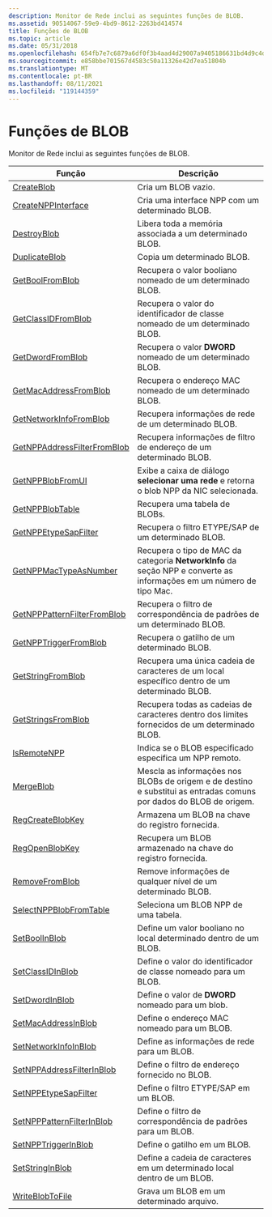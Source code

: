 ```yaml
---
description: Monitor de Rede inclui as seguintes funções de BLOB.
ms.assetid: 90514067-59e9-4bd9-8612-2263bd414574
title: Funções de BLOB
ms.topic: article
ms.date: 05/31/2018
ms.openlocfilehash: 654fb7e7c6879a6df0f3b4aad4d29007a9405186631bd4d9c4dc1a24e606eb33
ms.sourcegitcommit: e858bbe701567d4583c50a11326e42d7ea51804b
ms.translationtype: MT
ms.contentlocale: pt-BR
ms.lasthandoff: 08/11/2021
ms.locfileid: "119144359"
---
```

# <a name="blob-functions"></a>Funções de BLOB

Monitor de Rede inclui as seguintes funções de BLOB.



| Função                                                       | Descrição                                                                                                                      |
|----------------------------------------------------------------|----------------------------------------------------------------------------------------------------------------------------------|
| [CreateBlob](createblob.md)                                   | Cria um BLOB vazio.                                                                                                           |
| [CreateNPPInterface](createnppinterface.md)                   | Cria uma interface NPP com um determinado BLOB.                                                                                      |
| [DestroyBlob](destroyblob.md)                                 | Libera toda a memória associada a um determinado BLOB.                                                                                   |
| [DuplicateBlob](duplicateblob.md)                             | Copia um determinado BLOB.                                                                                                             |
| [GetBoolFromBlob](getboolfromblob.md)                         | Recupera o valor booliano nomeado de um determinado BLOB.                                                                             |
| [GetClassIDFromBlob](getclassidfromblob.md)                   | Recupera o valor do identificador de classe nomeado de um determinado BLOB.                                                                    |
| [GetDwordFromBlob](getdwordfromblob.md)                       | Recupera o valor **DWORD** nomeado de um determinado BLOB.                                                                           |
| [GetMacAddressFromBlob](getmacaddressfromblob.md)             | Recupera o endereço MAC nomeado de um determinado BLOB.                                                                               |
| [GetNetworkInfoFromBlob](getnetworkinfofromblob.md)           | Recupera informações de rede de um determinado BLOB.                                                                                 |
| [GetNPPAddressFilterFromBlob](getnppaddressfilterfromblob.md) | Recupera informações de filtro de endereço de um determinado BLOB.                                                                          |
| [GetNPPBlobFromUI](getnppblobfromui.md)                       | Exibe a caixa de diálogo **selecionar uma rede** e retorna o blob NPP da NIC selecionada.                                       |
| [GetNPPBlobTable](getnppblobtable.md)                         | Recupera uma tabela de BLOBs.                                                                                                      |
| [GetNPPEtypeSapFilter](getnppetypesapfilter.md)               | Recupera o filtro ETYPE/SAP de um determinado BLOB.                                                                                |
| [GetNPPMacTypeAsNumber](getnppmactypeasnumber.md)             | Recupera o tipo de MAC da categoria **NetworkInfo** da seção NPP e converte as informações em um número de tipo Mac. |
| [GetNPPPatternFilterFromBlob](getnpppatternfilterfromblob.md) | Recupera o filtro de correspondência de padrões de um determinado BLOB.                                                                            |
| [GetNPPTriggerFromBlob](getnpptriggerfromblob.md)             | Recupera o gatilho de um determinado BLOB.                                                                                           |
| [GetStringFromBlob](getstringfromblob.md)                     | Recupera uma única cadeia de caracteres de um local específico dentro de um determinado BLOB.                                                          |
| [GetStringsFromBlob](getstringsfromblob.md)                   | Recupera todas as cadeias de caracteres dentro dos limites fornecidos de um determinado BLOB.                                                          |
| [IsRemoteNPP](isremotenpp.md)                                 | Indica se o BLOB especificado especifica um NPP remoto.                                                                         |
| [MergeBlob](mergeblob.md)                                     | Mescla as informações nos BLOBs de origem e de destino e substitui as entradas comuns por dados do BLOB de origem.                  |
| [RegCreateBlobKey](regcreateblobkey.md)                       | Armazena um BLOB na chave do registro fornecida.                                                                                         |
| [RegOpenBlobKey](regopenblobkey.md)                           | Recupera um BLOB armazenado na chave do registro fornecida.                                                                               |
| [RemoveFromBlob](removefromblob.md)                           | Remove informações de qualquer nível de um determinado BLOB.                                                                              |
| [SelectNPPBlobFromTable](selectnppblobfromtable.md)           | Seleciona um BLOB NPP de uma tabela.                                                                                                |
| [SetBoolInBlob](setboolinblob.md)                             | Define um valor booliano no local determinado dentro de um BLOB.                                                                        |
| [SetClassIDInBlob](setclassidinblob.md)                       | Define o valor do identificador de classe nomeado para um BLOB.                                                                                |
| [SetDwordInBlob](setdwordinblob.md)                           | Define o valor de **DWORD** nomeado para um blob.                                                                                       |
| [SetMacAddressInBlob](setmacaddressinblob.md)                 | Define o endereço MAC nomeado para um BLOB.                                                                                           |
| [SetNetworkInfoInBlob](setnetworkinfoinblob.md)               | Define as informações de rede para um BLOB.                                                                                         |
| [SetNPPAddressFilterInBlob](setnppaddressfilterinblob.md)     | Define o filtro de endereço fornecido no BLOB.                                                                                       |
| [SetNPPEtypeSapFilter](setnppetypesapfilter.md)               | Define o filtro ETYPE/SAP em um BLOB.                                                                                             |
| [SetNPPPatternFilterInBlob](setnpppatternfilterinblob.md)     | Define o filtro de correspondência de padrões para um BLOB.                                                                                        |
| [SetNPPTriggerInBlob](setnpptriggerinblob.md)                 | Define o gatilho em um BLOB.                                                                                                      |
| [SetStringInBlob](setstringinblob.md)                         | Define a cadeia de caracteres em um determinado local dentro de um BLOB.                                                                               |
| [WriteBlobToFile](writeblobtofile.md)                         | Grava um BLOB em um determinado arquivo.                                                                                                   |



 

 

 



